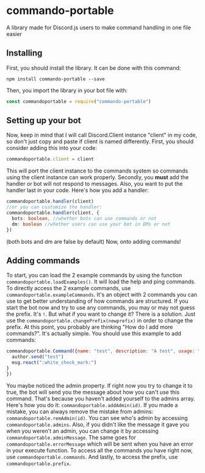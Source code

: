 # commando-portable
A library made for Discord.js users to make command handling in one file easier

## Installing
First, you should install the library. It can be done with this command:
```
npm install commando-portable --save
```
Then, you import the library in your bot file with:
```javascript
const commandoportable = require("commando-portable")
```

## Setting up your bot
Now, keep in mind that I will call Discord.Client instance "client" in my code, so don't just copy and paste if client is named differently.
First, you should consider adding this into your code:
```javascript
commandoportable.client = client
```
This will port the client instance to the commands system so commands using the client instance can work properly.
Secondly, you <b>must</b> add the handler or bot will not respond to messages. Also, you want to put the handler last in your code.
Here's how you add a handler:
```typescript
commandoportable.handler(client)
//or you can customize the handler:
commandoportable.handler(client, {
  bots: boolean, //whether bots can use commands or not
  dm: boolean //whether users can use your bot in DMs or not
})
```
(both bots and dm are false by default)
Now, onto adding commands!
## Adding commands
To start, you can load the 2 example commands by using the function `commandoportable.loadExamples()`. It will load the help and ping commands.
To directly access the 2 example commands, use `commandoportable.exampleCommands`. It's an object with 2 commands you can use to get better understanding of how commands are structured.
If you start the bot now and try to use any commands, you may or may not guess the prefix. It's `!`. But what if you want to change it? There is a solution. Just use the `commandoportable.changePrefix(newprefix)` in order to change the prefix.
At this point, you probably are thinking "How do I add more commands?". It's actually simple.
You should use this example to add commands:
```javascript
commandoportable.Command({name: "test", description: "A test", usage: "Test", category: "No category", admin: false, execute: async(msg, args, author, client) => {
  author.send("test")
  msg.react(":white_check_mark:")
}
})
```
You maybe noticed the admin property. If right now you try to change it to true, the bot will send you the message about how you can't use this command. That's because you haven't added yourself to the admins array. Here's how you do it: `commandoportable.addAdmin(id)`.
If you made a mistake, you can always remove the mistake from admins: `commandoportable.remAdmin(id)`.
You can see who's admin by accessing `commandoportable.admins`.
Also, if you didn't like the message it gave you when you weren't an admin, you can change it by accessing `commandoportable.adminMessage`. The same goes for `commandoportable.errorMessage` which will be sent when you have an error in your execute function.
To access all the commands you have right now, use `commandoportable.commands`.
And lastly, to access the prefix, use `commandoportable.prefix`.
